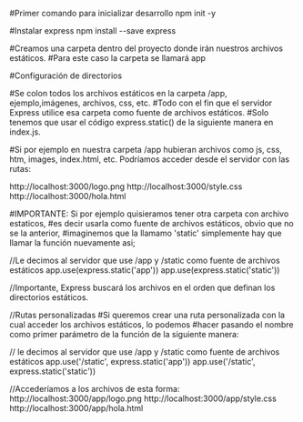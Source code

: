 #Primer comando para inicializar desarrollo
npm init -y 

#Instalar express
npm install --save express

#Creamos una carpeta dentro del proyecto donde irán nuestros archivos estáticos.
#Para este caso la carpeta se llamará app


#Configuración de directorios

#Se colon todos los archivos estáticos en la carpeta /app, ejemplo,imágenes, archivos, css, etc. #Todo con el fin que el servidor Express utilice esa carpeta como fuente de archivos estáticos.
#Solo tenemos que usar el código express.static() de la siguiente manera en index.js.

#Si por ejemplo en nuestra carpeta /app hubieran archivos como js, css, htm, images, index.html, etc. Podríamos acceder desde el servidor con las rutas:

http://localhost:3000/logo.png
http://localhost:3000/style.css
http://localhost:3000/hola.html



#IMPORTANTE: Si por ejemplo quisieramos tener otra carpeta con archivo estaticos, 
#es decir usarla como fuente de archivos estáticos, obvio que no se la anterior,
#imaginemos que la llamamo 'static' simplemente hay que llamar la función nuevamente asi;

//Le decimos al servidor que use /app y /static como fuente de archivos estáticos
app.use(express.static('app'))
app.use(express.static('static'))

//Importante, Express buscará los archivos en el orden que definan los directorios estáticos.

//Rutas personalizadas
#Si queremos crear una ruta personalizada con la cual acceder los archivos estáticos, lo podemos #hacer pasando el nombre como primer parámetro de la función de la siguiente manera:

// le decimos al servidor que use /app y /static como fuente de archivos estáticos
app.use('/static', express.static('app'))
app.use('/static', express.static('static'))

//Accederíamos a los archivos de esta forma:
http://localhost:3000/app/logo.png
http://localhost:3000/app/style.css
http://localhost:3000/app/hola.html